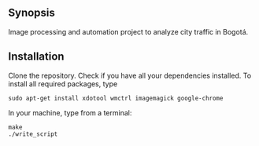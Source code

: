 ## Synopsis

Image processing and automation project to analyze city traffic in Bogotá.

## Installation

Clone the repository.
Check if you have all your dependencies installed. To install all required packages, type

```
sudo apt-get install xdotool wmctrl imagemagick google-chrome
```

In your machine, type from a terminal:
```
make
./write_script
```
